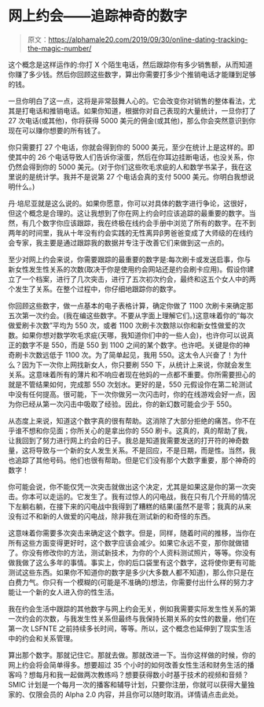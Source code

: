 # 网上约会——追踪神奇的数字

> 原文：<https://alphamale20.com/2019/09/30/online-dating-tracking-the-magic-number/>

这个概念是这样运作的:你打 X 个陌生电话，然后跟踪你有多少销售额，从而知道你赚了多少钱。然后你回顾这些数字，算出你需要打多少个推销电话才能赚到足够的钱。

一旦你明白了这一点，这将是非常鼓舞人心的。它会改变你对销售的整体看法，尤其是打电话和推销电话。如果你知道，根据你对自己表现的大量统计，一旦你打了 27 次电话(或其他)，你将获得 5000 美元的佣金(或其他)，那么你会突然意识到你现在可以赚你想要的所有钱了。

你只需要打 27 个电话，你就会得到你的 5000 美元，至少在统计上是这样的。即使其中的 26 个电话导致人们告诉你滚蛋，然后在你耳边挂断电话，也没关系，你仍然会得到你的 5000 美元。(对于你们这些吹毛求疵的人和数学书呆子，我在这里说的是统计学。我并不是说第 27 个电话会真的支付 5000 美元。你明白我想说明什么。)

丹·培尼亚就是这么说的。如果你愿意，你可以对具体的数字进行争论，这很好，但这个概念是合理的。这让我想到了你在网上约会时应该追踪的最重要的数字。当然，有几个数字你应该跟踪，我在终极在线约会手册中浏览了所有的数字。在不到两年的时间里，我从十年没有约会实践的无性离异β男爸爸变成了大师级的在线约会专家，我主要是通过跟踪我的数据并专注于改善它们来做到这一点的。

至少对网上约会来说，你需要跟踪的最重要的数字是:每次刷卡或发送启事，你与新女性发生性关系的次数(取决于你是使用约会网站还是约会刷卡应用)。假设你建立了一个档案，进行了几次突击，进行了五次初次约会，最终和这五个女人中的两个发生了关系。在整个过程中，你仔细地跟踪你的数字。

你回顾这些数字，做一点基本的电子表格计算，确定你做了 1100 次刷卡来确定那五次第一次约会。(我在编这些数字。不要从字面上理解它们。)这意味着你的“每次做爱刷卡次数”平均为 550 次，或者 1100 次刷卡次数除以你和新女性做爱的次数。如果你想对数学吹毛求疵(天哪，我知道你们中的一些人会)，也许你可以说真正的数字不是 550，而是 550 到 1100 之间的某个数字。也许吧。关键是你的神奇刷卡次数远低于 1100 次。为了简单起见，我用 550。这太令人兴奋了！为什么？因为下一次你上网找新女人，你只要刷 550 下，从统计上来说，你就会发生关系。这意味着所有的薄片和不响应者现在他妈的一点都不重要。你所需要担心的就是不管结果如何，完成那 550 次划水。更好的是，550 元假设你在第二轮测试中没有任何提高。很可能，下一次你做另一次闪击时，你的在线游戏会好一点，因为你已经从第一次闪击中吸取了经验。因此，你的新幻数可能会少于 550。

从态度上来说，知道这个数字真的很有帮助。这消除了大部分拒绝的痛苦。你不在乎谁不想和你见面；你所关心的是拿出你的 550 刷卡。这真的，真的帮助了我，让我回到了努力进行网上约会的日子。我总是知道我需要发送的打开符的神奇数量，这将导致与一个新的女人发生关系。不是回应，不是日期，而是性。当然，我也追踪了其他号码。他们也很有帮助。但是它们没有那个大数字重要，那个神奇的数字！

你可能会说，你不能仅凭一次突击就做出这个决定，尤其是如果这是你的第一次突击。你本可以走运的。它发生了。我有过惊人的闪电战，我在只有几个开局的情况下左躺右躺，在接下来的闪电战中我得到了糟糕的结果(虽然不是零；我真的从来没有过不和新的人做爱的闪电战，除非我在测试新的和奇怪的东西。

这意味着你需要多次突击来确定这个数字。但是，同样，随着时间的推移，当你在所有这些方面变得更好时，这个数字应该会减少。如果它永远不变，那你就做错了。你没有修改你的方法，测试新技术，为你的个人资料测试照片，等等。你没有做我做了这么多年的事情。事实上，你的后口袋里有这个数字，这将使你更有可能测试这些东西。如果你不知道你的数字是多少(大多数人都不知道)，那么你只是在白费力气。你只有一个模糊的(可能是不准确的)想法，你需要付出什么样的努力才能让一个新的女人进入你的性生活。

我在约会生活中跟踪的其他数字与网上约会无关，例如我需要实际发生性关系的第一次约会的次数，与我发生性关系但最终与我保持长期关系的女性的数量，他们在第一次 LSFNTE 之前持续多长时间，等等。所以，这个概念也延伸到了现实生活中的约会和关系管理。

算出那个数字。那就记住它。那就去做。那就改进一下。当你这样做的时候，你的网上约会将会简单得多。想要超过 35 个小时的如何改善女性生活和财务生活的播客吗？想每月和我一起做两次教练吗？想要获得数小时基于技术的视频和音频？SMIC 计划是一个每月一次的播客和辅导计划，只要你注册，你就可以获得大量独家的、仅限会员的 Alpha 2.0 内容，并且你可以随时取消。详情请点击此处。